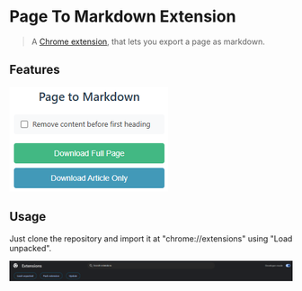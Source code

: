 # Page To Markdown Extension

> A [Chrome extension](https://chromewebstore.google.com), that lets you export a page as markdown.

## Features

![page.to.markdown.extension.preview](./page.to.markdown.extension.preview.png)

## Usage

Just clone the repository and import it at "chrome://extensions" using "Load unpacked".

![chrome.extensions.import](./chrome.extensions.import.png)
